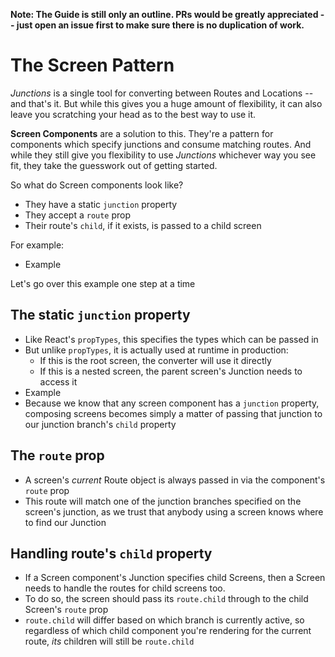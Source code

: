 ---
---

**Note: The Guide is still only an outline. PRs would be greatly appreciated -- just open an issue first to make sure there is no duplication of work.**

# The Screen Pattern

*Junctions* is a single tool for converting between Routes and Locations -- and that's it. But while this gives you a huge amount of flexibility, it can also leave you scratching your head as to the best way to use it.

**Screen Components** are a solution to this. They're a pattern for components which specify junctions and consume matching routes. And while they still give you flexibility to use *Junctions* whichever way you see fit, they take the guesswork out of getting started.

So what do Screen components look like?

- They have a static `junction` property
- They accept a `route` prop
- Their route's `child`, if it exists, is passed to a child screen

For example:

- Example

Let's go over this example one step at a time

## The static `junction` property

- Like React's `propTypes`, this specifies the types which can be passed in
- But unlike `propTypes`, it is actually used at runtime in production:
    - If this is the root screen, the converter will use it directly
    - If this is a nested screen, the parent screen's Junction needs to access it
- Example
- Because we know that any screen component has a `junction` property, composing screens becomes simply a matter of passing that junction to our junction branch's `child` property

## The `route` prop

- A screen's *current* Route object is always passed in via the component's `route` prop
- This route will match one of the junction branches specified on the screen's junction, as we trust that anybody using a screen knows where to find our Junction

## Handling route's `child` property

- If a Screen component's Junction specifies child Screens, then a Screen needs to handle the routes for child screens too.
- To do so, the screen should pass its `route.child` through to the child Screen's `route` prop
- `route.child` will differ based on which branch is currently active, so regardless of which child component you're rendering for the current route, *its* children will still be `route.child`
